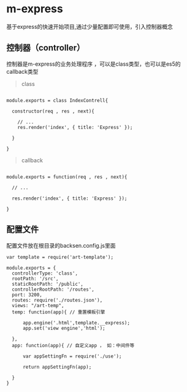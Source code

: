 # m-express
基于express的快速开始项目,通过少量配置即可使用，引入控制器概念

## 控制器（controller）

控制器是m-express的业务处理程序 ，可以是class类型，也可以是es5的callback类型

> class
```

module.exports = class IndexContrell{

  constructor(req , res , next){

    // ...
    res.render('index', { title: 'Express' });

  }

}

```
> callback
```

module.exports = function(req , res , next){

  // ...

  res.render('index', { title: 'Express' });

}

```

## 配置文件

配置文件放在根目录的backsen.config.js里面

```
var template = require('art-template');

module.exports = {
  controllerType: 'class',
  rootPath: '/src',
  staticRootPath: '/public',
  controllerRootPath: '/routes',
  port: 3200,
  routes: require('./routes.json'),
  views: "/art-temp",
  temp: function(app){ // 重置模板引擎

      app.engine('.html',template.__express);
      app.set('view engine','html');
      
  },
  app: function(app){ // 自定义app ， 如：中间件等

      var appSettingFn = require('./use');

      return appSettingFn(app);

  }
}
```

